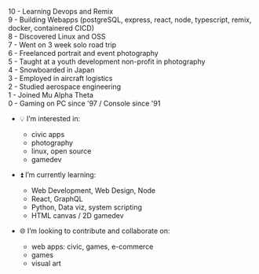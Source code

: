 10 - Learning Devops and Remix <br>
9  - Building Webapps (postgreSQL, express, react, node, typescript, remix, docker, containered CICD) <br>
8  - Discovered Linux and OSS <br>
7  - Went on 3 week solo road trip <br>
6  - Freelanced portrait and event photography <br>
5  - Taught at a youth development non-profit in photography <br>
4  - Snowboarded in Japan <br>
3  - Employed in aircraft logistics <br>
2  - Studied aerospace engineering <br>
1  - Joined Mu Alpha Theta <br>
0  - Gaming on PC since '97 / Console since '91

- 💡 I’m interested in:
  - civic apps
  - photography
  - linux, open source
  - gamedev
  
- ⏫ I’m currently learning:
  - Web Development, Web Design, Node
  - React, GraphQL
  - Python, Data viz, system scripting
  - HTML canvas / 2D gamedev
  
- 🌐 I’m looking to contribute and collaborate on:
  - web apps: civic, games, e-commerce
  - games
  - visual art

<!--- 📡 How to reach me:
  - TBD
---!>

<!---
protofarer/protofarer is a ✨ special ✨ repository because its `README.md` (this file) appears on your GitHub profile.
You can click the Preview link to take a look at your changes.
--->
